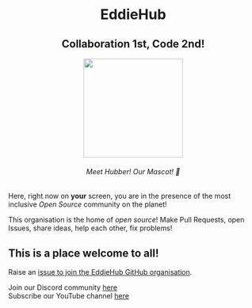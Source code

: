 <h1 align="center">EddieHub</h1>

<h2 align="center">Collaboration 1st, Code 2nd! </h2>
<p align="center">
    <img src="https://github.com/EddieHubCommunity.png" align="center" height="200" />
    <h6 align="center"> Meet Hubber! Our Mascot! 🤝 </h6>
</p>

Here, right now on **your** screen, you are in the presence of the most inclusive *Open Source* community on the planet!


This organisation is the home of *open source*! Make Pull Requests, open Issues, share ideas, help each other, fix problems! 

## This is a place welcome to all!


Raise an [issue to join the EddieHub GitHub organisation](https://github.com/EddieHubCommunity/support/issues/new?assignees=&labels=invite+me+to+the+organisation&template=invitation.yml&title=Please+invite+me+to+the+GitHub+Community+Organization).


Join our Discord community [here](http://discord.eddiehub.org)   
Subscribe our YouTube channel [here](https://www.youtube.com/user/eddiejaoude)
